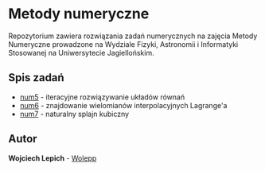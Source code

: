 # Metody numeryczne

Repozytorium zawiera rozwiązania zadań numerycznych na zajęcia
Metody Numeryczne prowadzone na Wydziale Fizyki, Astronomii i Informatyki
Stosowanej na Uniwersytecie Jagiellońskim.

## Spis zadań

* [num5](https://github.com/wolepp/metody-numeryczne-fais/tree/master/num5) - iteracyjne rozwiązywanie układów równań
* [num6](https://github.com/wolepp/metody-numeryczne-fais/tree/master/num6) - znajdowanie wielomianów interpolacyjnych Lagrange'a
* [num7](https://github.com/wolepp/metody-numeryczne-fais/tree/master/num7) - naturalny splajn kubiczny

## Autor

**Wojciech Lepich** - [Wolepp](https://github.com/Wolepp)
